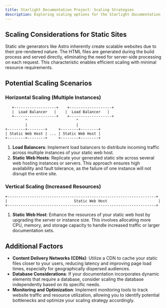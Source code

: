 ```yaml
---
title: Starlight Documentation Project: Scaling Strategies
description: Exploring scaling options for the Starlight documentation project architecture using ASCII diagrams.
---
```


## Scaling Considerations for Static Sites

Static site generators like Astro inherently create scalable websites due to their pre-rendered nature. The HTML files are generated during the build process and served directly, eliminating the need for server-side processing on each request. This characteristic enables efficient scaling with minimal resource requirements. 

## Potential Scaling Scenarios

### Horizontal Scaling (Multiple Instances)

```
   +-------------------+    +-------------------+
   |  Load Balancer   |    |  Load Balancer   |  
   +-------------------+    +-------------------+
         ^                      ^ 
         |                      |
+--------+--------+     +--------+--------+
| Static Web Host | ... | Static Web Host | 
+--------+--------+     +--------+--------+
```

1. **Load Balancers**: Implement load balancers to distribute incoming traffic across multiple instances of your static web host.
2. **Static Web Hosts**: Replicate your generated static site across several web hosting instances or servers. This approach ensures high availability and fault tolerance, as the failure of one instance will not disrupt the entire site.

### Vertical Scaling (Increased Resources)

```
+-------------------------------------------------------------------+
|                              Static Web Host                       |
+-------------------------------------------------------------------+
```

1. **Static Web Host**: Enhance the resources of your static web host by upgrading the server or instance size. This involves allocating more CPU, memory, and storage capacity to handle increased traffic or larger documentation sets.

## Additional Factors

* **Content Delivery Networks (CDNs)**: Utilize a CDN to cache your static files closer to your users, reducing latency and improving page load times, especially for geographically dispersed audiences.
* **Database Considerations**: If your documentation incorporates dynamic elements that require a database, consider scaling the database independently based on its specific needs.
* **Monitoring and Optimization**: Implement monitoring tools to track website traffic and resource utilization, allowing you to identify potential bottlenecks and optimize your scaling strategy accordingly. 


